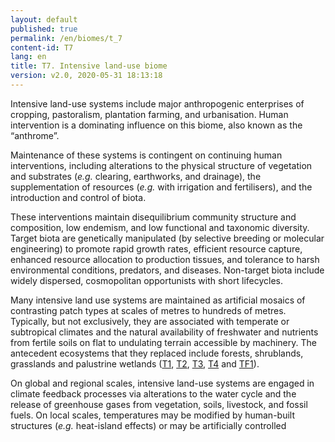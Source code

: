 ```yaml
---
layout: default
published: true
permalink: /en/biomes/t_7
content-id: T7
lang: en
title: T7. Intensive land-use biome
version: v2.0, 2020-05-31 18:13:18
---
```


Intensive land-use systems include major anthropogenic enterprises of cropping, pastoralism, plantation farming, and urbanisation. Human intervention is a dominating influence on this biome, also known as the “anthrome”.  

Maintenance of these systems is contingent on continuing human interventions, including alterations to the physical structure of vegetation and substrates (<i>e.g.</i> clearing, earthworks, and drainage), the supplementation of resources (<i>e.g.</i> with irrigation and fertilisers), and the introduction and control of biota. 

These interventions maintain disequilibrium community structure and composition, low endemism, and low functional and taxonomic diversity. Target biota are genetically manipulated (by selective breeding or molecular engineering) to promote rapid growth rates, efficient resource capture, enhanced resource allocation to production tissues, and tolerance to harsh environmental conditions, predators, and diseases. Non-target biota include widely dispersed, cosmopolitan opportunists with short lifecycles. 

Many intensive land use systems are maintained as artificial mosaics of contrasting patch types at scales of metres to hundreds of metres. Typically, but not exclusively, they are associated with temperate or subtropical climates and the natural availability of freshwater and nutrients from fertile soils on flat to undulating terrain accessible by machinery. The antecedent ecosystems that they replaced include forests, shrublands, grasslands and palustrine wetlands ([T1](/explore/biomes/T1), [T2](/explore/biomes/T2), [T3](/explore/biomes/T3), [T4](/explore/biomes/T4) and [TF1](/explore/biomes/TF1)). 

On global and regional scales, intensive land-use systems are engaged in climate feedback processes via alterations to the water cycle and the release of greenhouse gases from vegetation, soils, livestock, and fossil fuels. On local scales, temperatures may be modified by human-built structures (<i>e.g.</i> heat-island effects) or may be artificially controlled
